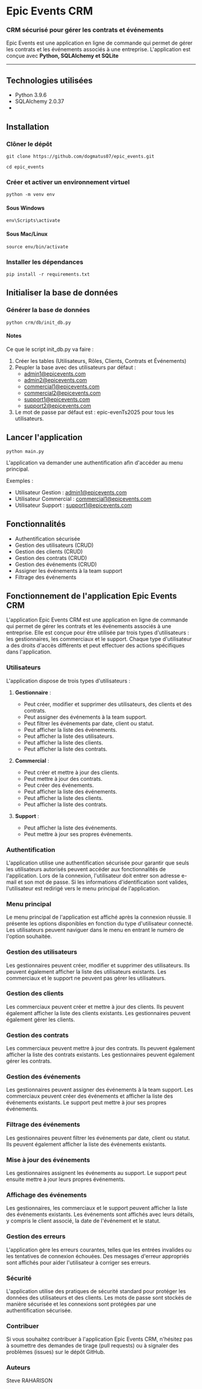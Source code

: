 # Epic Events CRM
### CRM sécurisé pour gérer les contrats et événements
Epic Events est une application en ligne de commande qui permet de gérer les contrats et les événements associés à une entreprise.
L'application est conçue avec **Python, SQLAlchemy et SQLite**

---

## Technologies utilisées
- Python 3.9.6
- SQLAlchemy 2.0.37
- 
## Installation

### Clôner le dépôt

`git clone https://github.com/dogmatus07/epic_events.git`

`cd epic_events`

### Créer et activer un environnement virtuel
`python -m venv env`

#### Sous Windows
`env\Scripts\activate`

#### Sous Mac/Linux
`source env/bin/activate`

### Installer les dépendances
`pip install -r requirements.txt`

## Initialiser la base de données

### Générer la base de données
`python crm/db/init_db.py`

#### Notes
Ce que le script init_db.py va faire : 
1. Créer les tables (Utilisateurs, Rôles, Clients, Contrats et Événements)
2. Peupler la base avec des utilisateurs par défaut : 
   - admin1@epicevents.com
   - admin2@epicevents.com
   - commercial1@epicevents.com
   - commercial2@epicevents.com
   - support1@epicevents.com
   - support2@epicevents.com
3. Le mot de passe par défaut est : epic-evenTs2025 pour tous les utilisateurs.

## Lancer l'application
`python main.py`

L'application va demander une authentification afin d'accéder au menu principal.

Exemples : 
- Utilisateur Gestion : admin1@epicevents.com
- Utilisateur Commercial : commercial1@epicevents.com
- Utilisateur Support : support1@epicevents.com

## Fonctionnalités
- Authentification sécurisée
- Gestion des utilisateurs (CRUD)
- Gestion des clients (CRUD)
- Gestion des contrats (CRUD)
- Gestion des événements (CRUD)
- Assigner les événements à la team support
- Filtrage des événements

## Fonctionnement de l'application Epic Events CRM
L'application Epic Events CRM est une application en ligne de commande qui permet de gérer les contrats et les événements associés à une entreprise.
Elle est conçue pour être utilisée par trois types d'utilisateurs : les gestionnaires, les commerciaux et le support. Chaque type d'utilisateur a des droits d'accès différents et peut effectuer des actions spécifiques dans l'application.

### Utilisateurs
L'application dispose de trois types d'utilisateurs :
1. **Gestionnaire** : 
   - Peut créer, modifier et supprimer des utilisateurs, des clients et des contrats.
   - Peut assigner des événements à la team support.
   - Peut filtrer les événements par date, client ou statut.
   - Peut afficher la liste des événements.
   - Peut afficher la liste des utilisateurs.
   - Peut afficher la liste des clients.
   - Peut afficher la liste des contrats.

2. **Commercial** :
   - Peut créer et mettre à jour des clients.
   - Peut mettre à jour des contrats.
   - Peut créer des événements.
   - Peut afficher la liste des événements.
   - Peut afficher la liste des clients.
   - Peut afficher la liste des contrats.

3. **Support** :
   - Peut afficher la liste des événements.
   - Peut mettre à jour ses propres événements.

### Authentification
L'application utilise une authentification sécurisée pour garantir que seuls les utilisateurs autorisés peuvent accéder aux fonctionnalités de l'application. Lors de la connexion, l'utilisateur doit entrer son adresse e-mail et son mot de passe. Si les informations d'identification sont valides, l'utilisateur est redirigé vers le menu principal de l'application.
### Menu principal
Le menu principal de l'application est affiché après la connexion réussie. Il présente les options disponibles en fonction du type d'utilisateur connecté. Les utilisateurs peuvent naviguer dans le menu en entrant le numéro de l'option souhaitée.
### Gestion des utilisateurs
Les gestionnaires peuvent créer, modifier et supprimer des utilisateurs. Ils peuvent également afficher la liste des utilisateurs existants. Les commerciaux et le support ne peuvent pas gérer les utilisateurs.
### Gestion des clients
Les commerciaux peuvent créer et mettre à jour des clients. Ils peuvent également afficher la liste des clients existants. Les gestionnaires peuvent également gérer les clients.
### Gestion des contrats
Les commerciaux peuvent mettre à jour des contrats. Ils peuvent également afficher la liste des contrats existants. Les gestionnaires peuvent également gérer les contrats.
### Gestion des événements
Les gestionnaires peuvent assigner des événements à la team support. Les commerciaux peuvent créer des événements et afficher la liste des événements existants. Le support peut mettre à jour ses propres événements.
### Filtrage des événements
Les gestionnaires peuvent filtrer les événements par date, client ou statut. Ils peuvent également afficher la liste des événements existants.
### Mise à jour des événements
Les gestionnaires assignent les événements au support. Le support peut ensuite mettre à jour leurs propres événements.
### Affichage des événements
Les gestionnaires, les commerciaux et le support peuvent afficher la liste des événements existants. Les événements sont affichés avec leurs détails, y compris le client associé, la date de l'événement et le statut.
### Gestion des erreurs
L'application gère les erreurs courantes, telles que les entrées invalides ou les tentatives de connexion échouées. Des messages d'erreur appropriés sont affichés pour aider l'utilisateur à corriger ses erreurs.
### Sécurité
L'application utilise des pratiques de sécurité standard pour protéger les données des utilisateurs et des clients. Les mots de passe sont stockés de manière sécurisée et les connexions sont protégées par une authentification sécurisée.
### Contribuer
Si vous souhaitez contribuer à l'application Epic Events CRM, n'hésitez pas à soumettre des demandes de tirage (pull requests) ou à signaler des problèmes (issues) sur le dépôt GitHub.
### Auteurs
Steve RAHARISON